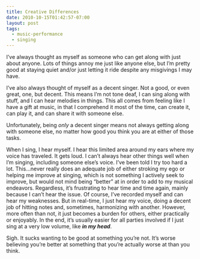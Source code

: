 ```yaml
---
title: Creative Differences
date: 2010-10-15T01:42:57-07:00
layout: post
tags:
  - music-performance
  - singing
---
```

I&#8217;ve always thought as myself as someone who can get along with just about anyone. Lots of things annoy me just like anyone else, but I&#8217;m pretty good at staying quiet and/or just letting it ride despite any misgivings I may have.

<!--more-->

I&#8217;ve also always thought of myself as a decent singer. Not a good, or even great, one, but decent. This means I&#8217;m not tone deaf, I can sing along with stuff, and I can hear melodies in things. This all comes from feeling like I have a gift at music, in that I comprehend it most of the time, can create it, can play it, and can share it with someone else.

Unfortunately, being _only_ a decent singer means not always getting along with someone else, no matter how good you think you are at either of those tasks.

When I sing, I hear myself. I hear this limited area around my ears where my voice has traveled. It gets loud. I can&#8217;t always hear other things well when I&#8217;m singing, including someone else&#8217;s voice. I&#8217;ve been told I try too hard a lot. This&#8230;never really does an adequate job of either stroking my ego or helping me improve at singing, which is not something I actively seek to improve, but would not mind being &#8220;better&#8221; at in order to add to my musical endeavors. Regardless, it&#8217;s frustrating to hear time and time again, mainly because I can&#8217;t hear the issue. Of course, I&#8217;ve recorded myself and can hear my weaknesses. But in real-time, I just hear my voice, doing a decent job of hitting notes and, sometimes, harmonizing with another. However, more often than not, it just becomes a burden for others, either practically or enjoyably. In the end, it&#8217;s usually easier for all parties involved if I just sing at a very low volume, like _**in my head**_.

Sigh. It sucks wanting to be good at something you&#8217;re not. It&#8217;s worse believing you&#8217;re better at something that you&#8217;re actually worse at than you think.

